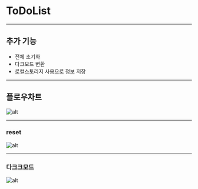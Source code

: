 # ToDoList

---

## 추가 기능

- 전체 초기화
- 다크모드 변환
- 로컬스토리지 사용으로 정보 저장

---

## 플로우차트

![alt](/todo/제목%20없는%20다이어그램.jpg)

---

### reset

![alt](</todo/제목%20없는%20동영상%20-%20Clipchamp로%20제작%20(1).gif>)

---

### 다크크모드

![alt](</todo/제목%20없는%20동영상%20-%20Clipchamp로%20제작%20(2).gif>)
